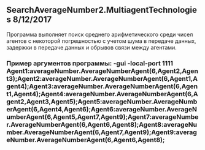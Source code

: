 ## SearchAverageNumber2.MultiagentTechnologies 8/12/2017

Программа выполняет поиск среднего арифметического среди чисел агентов с некоторой погрешностью с учетом шума в передаче данных, задержки в передаче данных и обрывов связи между агентами.

### Пример аргументов программы: -gui -local-port 1111 Agent1:averageNumber.AverageNumberAgent(6,Agent2,Agent3);Agent2:averageNumber.AverageNumberAgent(6,Agent1,Agent4);Agent3:averageNumber.AverageNumberAgent(6,Agent1,Agent4);Agent4:averageNumber.AverageNumberAgent(6,Agent2,Agent3,Agent5);Agent5:averageNumber.AverageNumberAgent(6,Agent4,Agent6);Agent6:averageNumber.AverageNumberAgent(6,Agent5,Agent7,Agent9);Agent7:averageNumber.AverageNumberAgent(6,Agent6,Agent8);Agent8:averageNumber.AverageNumberAgent(6,Agent7,Agent9);Agent9:averageNumber.AverageNumberAgent(6,Agent6,Agent8);